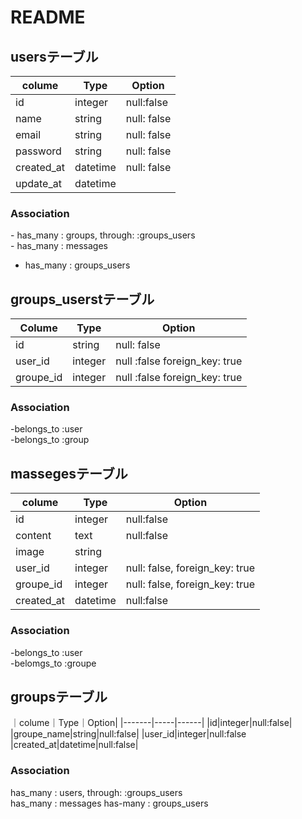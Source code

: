 # README

## usersテーブル

|colume|Type|Option|
|-------|-----|------|
|id|integer|null:false|
|name|string|null: false|
|email|string|null: false|
|password|string|null: false|
|created_at|datetime|null: false|
|update_at|datetime|

### Association
- has_many : groups, through: :groups_users  
- has_many : messages
- has_many : groups_users

## groups_userstテーブル

|Colume|Type|Option|
|-------|-----|------|
|id|string|null: false|
|user_id|integer|null :false foreign_key: true|
|groupe_id|integer|null :false foreign_key: true|

### Association
-belongs_to :user  
-belongs_to :group

## massegesテーブル
|colume|Type|Option|
|-------|-----|------|
|id|integer|null:false|
|content|text|null:false|
|image|string|
|user_id|integer|null: false, foreign_key: true|
|groupe_id|integer|null: false, foreign_key: true||
|created_at|datetime|null:false|

### Association
-belongs_to :user  
-belomgs_to :groupe

## groupsテーブル
｜colume｜Type｜Option|
|-------|-----|------|
|id|integer|null:false|
|groupe_name|string|null:false|
|user_id|integer|null:false
|created_at|datetime|null:false|

### Association
has_many : users, through: :groups_users  
has_many : messages
has-many : groups_users